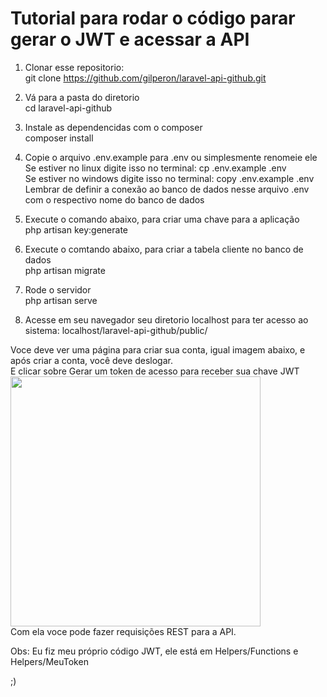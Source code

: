 <h1>Tutorial para rodar o código parar gerar o JWT e acessar a API</h1>

1) Clonar esse repositorio:<br>
   git clone https://github.com/gilperon/laravel-api-github.git
   
2) Vá para a pasta do diretorio<br>
   cd laravel-api-github
   
3) Instale as dependencidas com o composer <br>
   composer install

4) Copie o arquivo .env.example para .env ou simplesmente renomeie ele<br>
   Se estiver no linux digite isso no terminal: cp .env.example .env <br>
   Se estiver no windows digite isso no terminal: copy .env.example .env
   Lembrar de definir a conexão ao banco de dados nesse arquivo .env com o respectivo nome do banco de dados

5) Execute o comando abaixo, para criar uma chave para a aplicação<br>
   php artisan key:generate

6) Execute o comtando abaixo, para criar a tabela cliente no banco de dados<br>
   php artisan migrate

7) Rode o servidor<br>
   php artisan serve

8) Acesse em seu navegador seu diretorio localhost para ter acesso ao sistema:  localhost/laravel-api-github/public/

Voce deve ver uma página para criar sua conta, igual imagem abaixo, e após criar a conta, você deve deslogar.<br>
E clicar sobre Gerar um token de acesso para receber sua chave JWT
 <br>
<img src='https://i.imgur.com/6VwIR8t.jpg' width="400">
 <br>
Com ela voce pode fazer requisições REST para a API. <br>

Obs:
Eu fiz meu próprio código JWT, ele está em Helpers/Functions e Helpers/MeuToken 

;)













